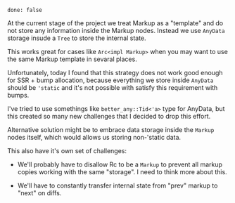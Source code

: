 ```
done: false
```

At the current stage of the project we treat Markup as a "template" and do not store any information inside the Markup nodes. Instead we use `AnyData` storage insude a `Tree` to store the internal state.

This works great for cases like `Arc<impl Markup>` when you may want to use the same Markup template in sevaral places.

Unfortunately, today I found that this strategy does not work good enough for SSR + bump allocation, because everything we store inside `AnyData` should be `'static` and it's not possible with satisfy this requirement with bumps.

I've tried to use somethings like `better_any::Tid<'a>` type for AnyData, but this created so many new challenges that I decided to drop this effort.

Alternative solution might be to embrace data storage inside the `Markup` nodes itself, which would allows us storing non-'static data.

This also have it's own set of challenges:

* We'll probably have to disallow Rc<impl Markup> to be a `Markup` to prevent all markup copies working with the same "storage". I need to think more about this.

* We'll have to constantly transfer internal state from "prev" markup to "next" on diffs.